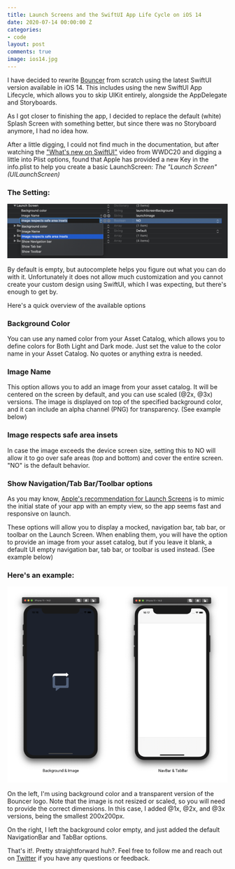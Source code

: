 ```yaml
---
title: Launch Screens and the SwiftUI App Life Cycle on iOS 14
date: 2020-07-14 00:00:00 Z
categories:
- code
layout: post
comments: true
image: ios14.jpg
---
```


I have decided to rewrite [Bouncer](https://github.com/afterxleep/Bouncer) from scratch using the latest SwiftUI version available in iOS 14.  This includes using the new SwiftUI App Lifecycle, which allows you to skip UIKit entirely, alongside the AppDelegate and Storyboards.

As I got closer to finishing the app, I decided to replace the default (white) Splash Screen with something better, but since there was no Storyboard anymore, I had no idea how.
 <!--more-->
After a little digging, I could not find much in the documentation, but after watching the ["What's new on SwiftUI"](https://developer.apple.com/wwdc20/10041) video from WWDC20 and digging a little into Plist options, found that Apple has provided a new Key in the info.plist to help you create a basic LaunchScreen:  *The "Launch Screen" (UILaunchScreen)*  

### The Setting:
![](/assets/info-plist.png)

By default is empty, but autocomplete helps you figure out what you can do with it.  Unfortunately it does not allow much customization and you cannot create your custom design using SwiftUI, which I was expecting, but there's enough to get by.

Here's a quick overview of the available options

### Background Color
You can use any named color from your Asset Catalog, which allows you to define colors for Both Light and Dark mode.  Just set the value to the color name in your Asset Catalog. No quotes or anything extra is needed.

### Image Name
This option allows you to add an image from your asset catalog.  It will be centered on the screen by default, and you can use  scaled (@2x, @3x) versions.  The image is displayed on top of the specified background color, and it can include an alpha channel (PNG) for transparency.  (See example below)

### Image respects safe area insets
In case the image exceeds the device screen size, setting this to NO will allow it to go over safe areas (top and bottom) and cover the entire screen.  "NO" is the default behavior.

### Show Navigation/Tab Bar/Toolbar options
As you may know, [Apple's recommendation for Launch Screens](https://developer.apple.com/design/human-interface-guidelines/ios/visual-design/launch-screen/) is to mimic the initial state of your app with an empty view, so the app seems fast and responsive on launch.

These options will allow you to display a mocked, navigation bar, tab bar, or toolbar on the Launch Screen.  When enabling them, you will have the option to provide an image from your asset catalog, but if you leave it blank, a default UI empty navigation bar, tab bar, or toolbar is used instead. (See example below)

### Here's an example:
![](/assets/example.png)

On the left, I'm using background color and a transparent version of the Bouncer logo.  Note that the image is not resized or scaled, so you will need to provide the correct dimensions.  In this case, I added @1x, @2x, and @3x versions, being the smallest 200x200px.

On the right, I left the background color empty, and just added the default NavigationBar and TabBar options.

That's it!.  Pretty straightforward huh?.  Feel free to follow me and reach out on [Twitter](https://twitter.com/afterxleep) if you have any questions or feedback.


